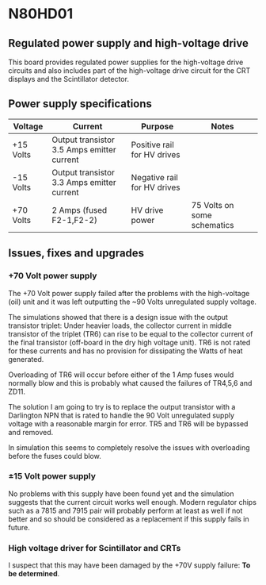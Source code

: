 # N80HD01

## Regulated power supply and high-voltage drive

This board provides regulated power supplies for the high-voltage drive circuits and also includes part of the high-voltage drive circuit for the CRT displays and the Scintillator detector.

## Power supply specifications

|Voltage|Current|Purpose|Notes|
|---|---|---|---|
|+15 Volts|Output transistor 3.5 Amps emitter current|Positive rail for HV drives| |
|-15 Volts|Output transistor 3.3 Amps emitter current|Negative rail for HV drives| |
|+70 Volts|2 Amps (fused F2-1,F2-2)|HV drive power|75 Volts on some schematics|

## Issues, fixes and upgrades

### +70 Volt power supply

The +70 Volt power supply failed after the problems with the high-voltage (oil) unit and it was left outputting the ~90 Volts unregulated supply voltage.

The simulations showed that there is a design issue with the output transistor triplet: Under heavier loads, the collector current in middle transistor of the triplet (TR6) can rise to be equal to the collector current of the final transistor (off-board in the dry high voltage unit). TR6 is not rated for these currents and has no provision for dissipating the Watts of heat generated.

Overloading of TR6 will occur before either of the 1 Amp fuses would normally blow and this is probably what caused the failures of TR4,5,6 and ZD11.

The solution I am going to try is to replace the output transistor with a Darlington NPN that is rated to handle the 90 Volt unregulated supply voltage with a reasonable margin for error. TR5 and TR6 will be bypassed and removed.

In simulation this seems to completely resolve the issues with overloading before the fuses could blow.

### ±15 Volt power supply

No problems with this supply have been found yet and the simulation suggests that the current circuit works well enough. Modern regulator chips such as a 7815 and 7915 pair will probably perform at least as well if not better and so should be considered as a replacement if this supply fails in future.

### High voltage driver for Scintillator and CRTs

I suspect that this may have been damaged by the +70V supply failure: **To be determined**.